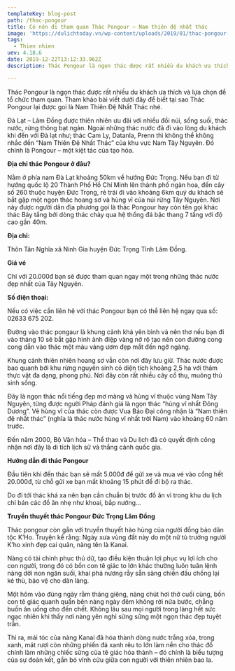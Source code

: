 ```yaml
---
templateKey: blog-post
path: /thac-pongour
title: Có nên đi tham quan Thác Pongour – Nam thiên đệ nhất thác
image: 'https://dulichtoday.vn/wp-content/uploads/2019/01/thac-pongour-lam-dong.jpg' 
tags:
  - Thien nhien
uev: 4.18.6
date: 2019-12-22T13:12:33.962Z
description: Thác Pongour là ngọn thác được rất nhiều du khách ưa thích và lựa chọn để tổ chức tham quan.

---
```


Thác Pongour là ngọn thác được rất nhiều du khách ưa thích và lựa chọn để tổ chức tham quan. Tham khảo bài viết dưới đây để biết tại sao Thác Pongour lại được goi là Nam Thiên Đệ Nhất Thác nhé.


Đà Lạt – Lâm Đồng được thiên nhiên ưu đãi với nhiều đồi núi, sống suối, thác nước, rừng thông bạt ngàn. Ngoài những thác nước đã đi vào lòng du khách khi đến với Đà lạt như; thác Cam Ly, Datanla, Prenn thì không thể không nhắc đến “Nam Thiên Đệ Nhất Thác” của khu vực Nam Tây Nguyên. Đó chính là Pongour – một kiệt tác của tạo hóa.

**Địa chỉ thác Pongour ở đâu?**

Nằm ở phía nam Đà Lạt khoảng 50km về hướng Đức Trọng. Nếu bạn đi từ hướng quốc lộ 20 Thành Phố Hồ Chí Minh lên thành phố ngàn hoa, đến cây số 260 thuộc huyện Đức Trọng, rẻ trái đi vào khoảng 6km quý du khách sẽ bắt gặp một ngọn thác hoang sơ và hùng vĩ của núi rừng Tây Nguyên. Nơi này được người dân địa phương gọi là thác Pongour hay còn tên gọi khác thác Bảy tầng bởi dòng thác chảy qua hệ thống đá bậc thang 7 tầng với độ cao gần 40m.

**Địa chỉ:**

Thôn Tân Nghĩa xã Ninh Gia huyện Đức Trọng Tỉnh Lâm Đồng.

**Giá vé**

Chỉ với 20.000đ bạn sẽ được tham quan ngay một trong những thác nước đẹp nhất của Tây Nguyên.

**Số điện thoại:**

Nếu có việc cần liên hệ với thác Pongour bạn có thể liên hệ ngay qua số: 02633 675 202.


Đường vào thác pongaur là khung cảnh khá yên bình và nên thơ nếu bạn đi vào tháng 10 sẽ bắt gặp hình ảnh điệp vàng nở rộ tạo nên con đường cong cong dẫn vào thác một màu vàng ươm đẹp mắt đến ngỡ ngàng.


Khung cảnh thiên nhiên hoang sơ vẫn còn nơi đây lưu giữ. Thác nước được bao quanh bởi khu rừng nguyên sinh có diện tích khoảng 2,5 ha với thảm thực vật đa dạng, phong phú. Nơi đây còn rất nhiều cây cổ thụ, muông thú sinh sống.


Đây là ngọn thác nổi tiếng đẹp mơ màng và hùng vĩ  thuộc vùng Nam Tây Nguyên, từng được người Pháp đánh giá là ngọn thác “hùng vĩ nhất Đông Dương”. Vẻ hùng vĩ của thác còn được Vua Bảo Đại công nhận là  “Nam thiên đệ nhất thác” (nghĩa là thác nước hùng vĩ nhất trời Nam) vào khoảng 60 năm trước.

Đến năm 2000, Bộ Văn hóa – Thể thao và Du lịch đã có quyết định công nhận nơi đây là di tích lịch sử và thắng cảnh quốc gia.

**Hướng dẫn đi thác Pongour**

Đầu tiên khi đến thác bạn sẽ mất 5.000đ để gửi xe và mua vé vào cổng hết 20.000đ, từ chỗ gửi xe bạn mất khoảng 15 phút để đi bộ ra thác.

Do đi tới thác khá xa nên bạn cần chuẩn bị trước đồ ăn vì trong khu du lịch chỉ bán các đồ ăn nhẹ như khoai, bắp nướng…

**Truyền thuyết thác Pongour Đức Trọng Lâm Đồng**

Thác pongour còn gắn với truyền thuyết hào hùng của người đồng bào dân tộc K’Ho. Truyện kể rằng: Ngày xưa vùng đất này do một nữ tù trưởng người K’ho xinh đẹp cai quản, nàng tên là Kanai.

Nàng có tài chinh phục thú dữ, tạo điều kiện thuận lợi phục vụ lợi ích cho con người, trong đó có bốn con tê giác to lớn khác thường luôn tuân lệnh nàng dời non ngăn suối, khai phá nương rẫy sẵn sàng chiến đấu chống lại kẻ thù, bảo vệ cho dân làng.

Một hôm vào đúng ngày rằm tháng giêng, nàng chút hơi thở cuối cùng, bốn con tê giác quanh quẩn bên nàng ngày đêm không rời nửa bước, chẳng buồn ăn uống cho đến chết. Không lâu sau mọi người trong làng hết sức ngạc nhiên khi thấy nơi nàng yên nghỉ sừng sững một ngọn thác đẹp tuyệt trần.

Thì ra, mái tóc của nàng Kanai đã hóa thành dòng nước trắng xóa, trong xanh, mát rượi còn những phiến đá xanh rêu to lớn làm nền cho thác đổ chính làm những chiếc sừng của tê giác hóa thành – đó chính là biểu tượng của sự đoàn kết, gắn bó vĩnh cửu giữa con người với thiên nhiên bao la.